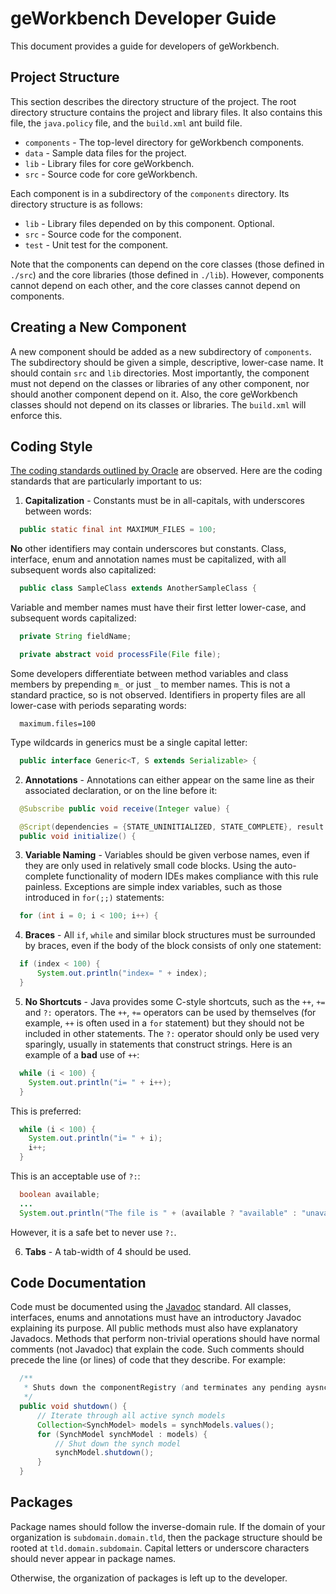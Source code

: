 # geWorkbench Developer Guide

This document provides a guide for developers of geWorkbench.

## Project Structure

This section describes the directory structure of the project. The root directory structure contains the project and library files. It also contains this file, the `java.policy` file, and the `build.xml`
ant build file.

* `components` - The top-level directory for geWorkbench components.
* `data` - Sample data files for the project.
* `lib` - Library files for core geWorkbench.
* `src` - Source code for core geWorkbench.

Each component is in a subdirectory of the `components` directory.
Its directory structure is as follows:

* `lib` - Library files depended on by this component. Optional.
* `src` - Source code for the component.
* `test` - Unit test for the component.
  
Note that the components can depend on the core classes (those defined in `./src`) and the core libraries
(those defined in `./lib`). However, components cannot depend on each other, and the core classes cannot
depend on components.

## Creating a New Component

A new component should be added as a new subdirectory of `components`. The subdirectory should be given a simple, descriptive,
lower-case name. It should contain `src` and `lib` directories. Most importantly, the component must not depend
on the classes or libraries of any other component, nor should another component depend on it. Also, the core geWorkbench classes
should not depend on its classes or libraries. The `build.xml` will enforce this.

## Coding Style

[The coding standards outlined by Oracle](https://www.oracle.com/java/technologies/javase/codeconventions-contents.html)
are observed.
Here are the coding standards that are particularly important to us:

1. **Capitalization** - Constants must be in all-capitals, with underscores between words:
```java
  public static final int MAXIMUM_FILES = 100;
```
**No** other identifiers may contain underscores but constants.
Class, interface, enum and annotation names must be capitalized, with all subsequent words also capitalized:
```java
  public class SampleClass extends AnotherSampleClass {
```
Variable and member names must have their first letter lower-case, and subsequent words capitalized:
```java
  private String fieldName;

  private abstract void processFile(File file);
```
Some developers differentiate between method variables and class members by prepending `m_` or just `_` to member names.
This is not a standard practice, so is not observed.
Identifiers in property files are all lower-case with periods separating words:
```properties
  maximum.files=100
```
Type wildcards in generics must be a single capital letter:
```java
  public interface Generic<T, S extends Serializable> {
```
2. **Annotations** - Annotations can either appear on the same line as their associated declaration, or on the line before it:
```java
  @Subscribe public void receive(Integer value) {

  @Script(dependencies = {STATE_UNINITIALIZED, STATE_COMPLETE}, result = STATE_INITIALIZED)
  public void initialize() {
```
3. **Variable Naming** - Variables should be given verbose names, even if they are only used in relatively small code blocks. Using the auto-complete functionality of modern IDEs makes compliance with this rule painless. Exceptions are simple index variables, such as those introduced in `for(;;)` statements:
```java
  for (int i = 0; i < 100; i++) {
```
4. **Braces** - All `if`, `while` and similar block structures must be surrounded by braces, even if the body of the block consists of only one statement:
```java
  if (index < 100) {
      System.out.println("index= " + index);
  }
```
5. **No Shortcuts** - Java provides some C-style shortcuts, such as the `++`, `+=` and `?:` operators. The `++`, `+=` operators can be used by themselves (for example, `++` is often used in a `for` statement) but they should not be included in other statements. The `?:` operator should only be used very sparingly, usually in statements that construct strings. Here is an example of a **bad** use of `++`:
```java
  while (i < 100) {
    System.out.println("i= " + i++);
  }
```
This is preferred:
```java
  while (i < 100) {
    System.out.println("i= " + i);
    i++;
  }
```
This is an acceptable use of `?:`:
```java
  boolean available;
  ...
  System.out.println("The file is " + (available ? "available" : "unavailable") + ".");
```
However, it is a safe bet to never use `?:`.

6. **Tabs** - A tab-width of 4 should be used.

## Code Documentation

Code must be documented using the [Javadoc](https://www.oracle.com/java/technologies/javase/javadoc-tool-doc.html) standard.
All classes, interfaces, enums and annotations must have an introductory Javadoc explaining its purpose.
All public methods must also have explanatory Javadocs.
Methods that perform non-trivial operations should have normal comments (not Javadoc) that explain the code.
Such comments should precede the line (or lines) of code that they describe.
For example:
```java
  /**
   * Shuts down the componentRegistry (and terminates any pending aysnchronous dispatches).
   */
  public void shutdown() {
      // Iterate through all active synch models
      Collection<SynchModel> models = synchModels.values();
      for (SynchModel synchModel : models) {
          // Shut down the synch model
          synchModel.shutdown();
      }
  }
```

## Packages

Package names should follow the inverse-domain rule. If the domain of your organization is
 `subdomain.domain.tld`, then the package structure should be rooted at `tld.domain.subdomain`.
Capital letters or underscore characters should never appear in package names.

Otherwise, the organization of packages is left up to the developer.
